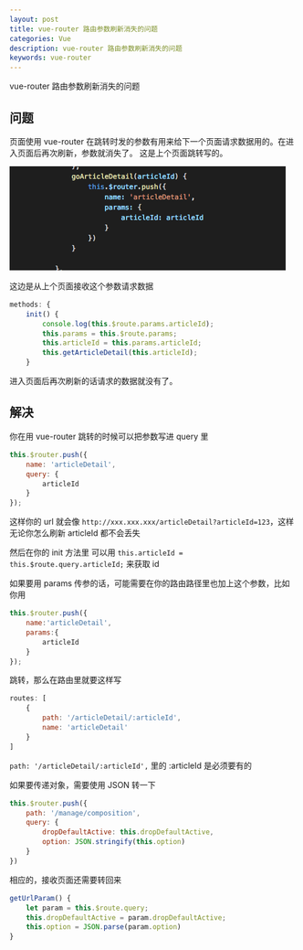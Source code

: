 ```yaml
---
layout: post
title: vue-router 路由参数刷新消失的问题
categories: Vue
description: vue-router 路由参数刷新消失的问题
keywords: vue-router
---
```


vue-router 路由参数刷新消失的问题

## 问题

页面使用 vue-router 在跳转时发的参数有用来给下一个页面请求数据用的。在进入页面后再次刷新，参数就消失了。
这是上个页面跳转写的。

![](/assets/images/posts/vue/SPOlhPS.png)

这边是从上个页面接收这个参数请求数据
```js
methods: {
	init() {
		console.log(this.$route.params.articleId);
		this.params = this.$route.params;
		this.articleId = this.params.articleId;
		this.getArticleDetail(this.articleId);
	}
```
进入页面后再次刷新的话请求的数据就没有了。

## 解决

你在用 vue-router 跳转的时候可以把参数写进 query 里

```js
this.$router.push({
	name: 'articleDetail',
	query: {
		articleId
	}
});
```
这样你的 url 就会像 `http://xxx.xxx.xxx/articleDetail?articleId=123`，这样无论你怎么刷新 articleId 都不会丢失

然后在你的 init 方法里 可以用 `this.articleId = this.$route.query.articleId;` 来获取 id

如果要用 params 传参的话，可能需要在你的路由路径里也加上这个参数，比如你用
```js
this.$router.push({
	name:'articleDetail',
	params:{
		articleId
	}
});
```
跳转，那么在路由里就要这样写
```js
routes: [
	{
		path: '/articleDetail/:articleId',
		name: 'articleDetail'
	}
]
```
`path: '/articleDetail/:articleId',` 里的 :articleId 是必须要有的

如果要传递对象，需要使用 JSON 转一下
```js
this.$router.push({
	path: '/manage/composition',
	query: {
		dropDefaultActive: this.dropDefaultActive,
		option: JSON.stringify(this.option)
	}
})
```
相应的，接收页面还需要转回来
```js
getUrlParam() {
	let param = this.$route.query;
	this.dropDefaultActive = param.dropDefaultActive;
	this.option = JSON.parse(param.option)
}
```